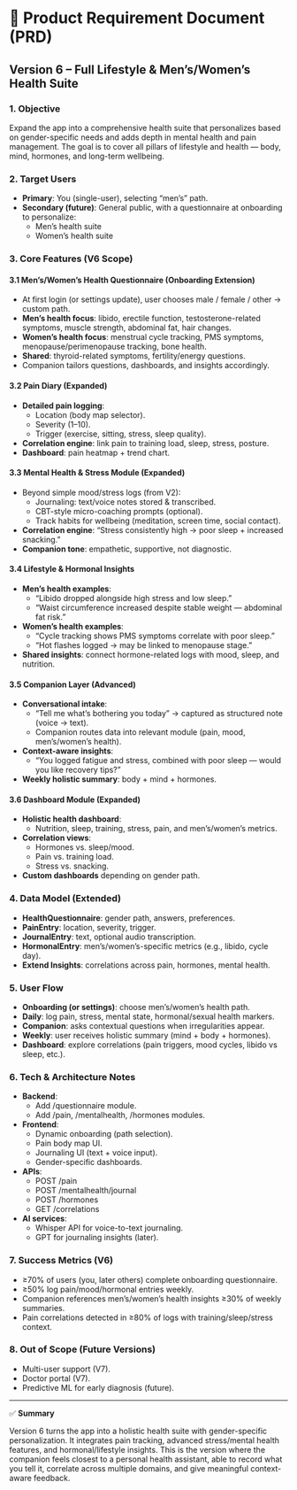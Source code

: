 # 📄 Product Requirement Document (PRD)

## Version 6 – Full Lifestyle & Men’s/Women’s Health Suite

### 1. Objective

Expand the app into a comprehensive health suite that personalizes based on gender-specific needs and adds depth in mental health and pain management.
The goal is to cover all pillars of lifestyle and health — body, mind, hormones, and long-term wellbeing.

### 2. Target Users

- **Primary**: You (single-user), selecting “men’s” path.
- **Secondary (future)**: General public, with a questionnaire at onboarding to personalize:
  - Men’s health suite
  - Women’s health suite

### 3. Core Features (V6 Scope)

#### 3.1 Men’s/Women’s Health Questionnaire (Onboarding Extension)

- At first login (or settings update), user chooses male / female / other → custom path.
- **Men’s health focus**: libido, erectile function, testosterone-related symptoms, muscle strength, abdominal fat, hair changes.
- **Women’s health focus**: menstrual cycle tracking, PMS symptoms, menopause/perimenopause tracking, bone health.
- **Shared**: thyroid-related symptoms, fertility/energy questions.
- Companion tailors questions, dashboards, and insights accordingly.

#### 3.2 Pain Diary (Expanded)

- **Detailed pain logging**:
  - Location (body map selector).
  - Severity (1–10).
  - Trigger (exercise, sitting, stress, sleep quality).
- **Correlation engine**: link pain to training load, sleep, stress, posture.
- **Dashboard**: pain heatmap + trend chart.

#### 3.3 Mental Health & Stress Module (Expanded)

- Beyond simple mood/stress logs (from V2):
  - Journaling: text/voice notes stored & transcribed.
  - CBT-style micro-coaching prompts (optional).
  - Track habits for wellbeing (meditation, screen time, social contact).
- **Correlation engine**: “Stress consistently high → poor sleep + increased snacking.”
- **Companion tone**: empathetic, supportive, not diagnostic.

#### 3.4 Lifestyle & Hormonal Insights

- **Men’s health examples**:
  - “Libido dropped alongside high stress and low sleep.”
  - “Waist circumference increased despite stable weight — abdominal fat risk.”
- **Women’s health examples**:
  - “Cycle tracking shows PMS symptoms correlate with poor sleep.”
  - “Hot flashes logged → may be linked to menopause stage.”
- **Shared insights**: connect hormone-related logs with mood, sleep, and nutrition.

#### 3.5 Companion Layer (Advanced)

- **Conversational intake**:
  - “Tell me what’s bothering you today” → captured as structured note (voice → text).
  - Companion routes data into relevant module (pain, mood, men’s/women’s health).
- **Context-aware insights**:
  - “You logged fatigue and stress, combined with poor sleep — would you like recovery tips?”
- **Weekly holistic summary**: body + mind + hormones.

#### 3.6 Dashboard Module (Expanded)

- **Holistic health dashboard**:
  - Nutrition, sleep, training, stress, pain, and men’s/women’s metrics.
- **Correlation views**:
  - Hormones vs. sleep/mood.
  - Pain vs. training load.
  - Stress vs. snacking.
- **Custom dashboards** depending on gender path.

### 4. Data Model (Extended)

- **HealthQuestionnaire**: gender path, answers, preferences.
- **PainEntry**: location, severity, trigger.
- **JournalEntry**: text, optional audio transcription.
- **HormonalEntry**: men’s/women’s-specific metrics (e.g., libido, cycle day).
- **Extend Insights**: correlations across pain, hormones, mental health.

### 5. User Flow

- **Onboarding (or settings)**: choose men’s/women’s health path.
- **Daily**: log pain, stress, mental state, hormonal/sexual health markers.
- **Companion**: asks contextual questions when irregularities appear.
- **Weekly**: user receives holistic summary (mind + body + hormones).
- **Dashboard**: explore correlations (pain triggers, mood cycles, libido vs sleep, etc.).

### 6. Tech & Architecture Notes

- **Backend**:
  - Add /questionnaire module.
  - Add /pain, /mentalhealth, /hormones modules.
- **Frontend**:
  - Dynamic onboarding (path selection).
  - Pain body map UI.
  - Journaling UI (text + voice input).
  - Gender-specific dashboards.
- **APIs**:
  - POST /pain
  - POST /mentalhealth/journal
  - POST /hormones
  - GET /correlations
- **AI services**:
  - Whisper API for voice-to-text journaling.
  - GPT for journaling insights (later).

### 7. Success Metrics (V6)

- ≥70% of users (you, later others) complete onboarding questionnaire.
- ≥50% log pain/mood/hormonal entries weekly.
- Companion references men’s/women’s health insights ≥30% of weekly summaries.
- Pain correlations detected in ≥80% of logs with training/sleep/stress context.

### 8. Out of Scope (Future Versions)

- Multi-user support (V7).
- Doctor portal (V7).
- Predictive ML for early diagnosis (future).

---

✅ **Summary**

Version 6 turns the app into a holistic health suite with gender-specific personalization. It integrates pain tracking, advanced stress/mental health features, and hormonal/lifestyle insights.
This is the version where the companion feels closest to a personal health assistant, able to record what you tell it, correlate across multiple domains, and give meaningful context-aware feedback.
